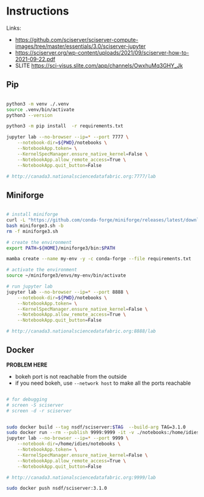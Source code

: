 # Instructions

Links:
- https://github.com/sciserver/sciserver-compute-images/tree/master/essentials/3.0/sciserver-jupyter
- https://sciserver.org/wp-content/uploads/2021/09/sciserver-how-to-2021-09-22.pdf
- SLITE https://sci-visus.slite.com/app/channels/OwxhuMq3GHY_Jk


## Pip

```bash

python3 -m venv ./.venv
source .venv/bin/activate
python3 --version

python3 -m pip install  -r requirements.txt

jupyter lab --no-browser --ip=* --port 7777 \
    --notebook-dir=${PWD}/notebooks \
    --NotebookApp.token= \
    --KernelSpecManager.ensure_native_kernel=False \
    --NotebookApp.allow_remote_access=True \
    --NotebookApp.quit_button=False 

# http://canada3.nationalsciencedatafabric.org:7777/lab

```

## Miniforge

```bash

# install miniforge
curl -L "https://github.com/conda-forge/miniforge/releases/latest/download/Miniforge3-$(uname)-$(uname -m).sh" -o miniforge3.sh 
bash miniforge3.sh -b
rm -f miniforge3.sh

# create the environment
export PATH=${HOME}/miniforge3/bin:$PATH

mamba create --name my-env -y -c conda-forge --file requirements.txt

# activate the environment
source ~/miniforge3/envs/my-env/bin/activate

# run jupyter lab
jupyter lab --no-browser --ip=* --port 8888 \
    --notebook-dir=${PWD}/notebooks \
    --NotebookApp.token= \
    --KernelSpecManager.ensure_native_kernel=False \
    --NotebookApp.allow_remote_access=True \
    --NotebookApp.quit_button=False 

# http://canada3.nationalsciencedatafabric.org:8888/lab
```

## Docker

**PROBLEM HERE**
- bokeh port is not reachable from the outside
- if you need bokeh, use `--network host` to make all the ports reachable

```bash

# for debugging
# screen -S sciserver
# screen -d -r sciserver


sudo docker build --tag nsdf/sciserver:$TAG  --build-arg TAG=3.1.0
sudo docker run --rm --publish 9999:9999 -it -v ./notebooks:/home/idies/notebooks nsdf/sciserver:3.1.0 /bin/bash
jupyter lab --no-browser --ip=* --port 9999 \
    --notebook-dir=/home/idies/notebooks \
    --NotebookApp.token= \
    --KernelSpecManager.ensure_native_kernel=False \
    --NotebookApp.allow_remote_access=True \
    --NotebookApp.quit_button=False 

# http://canada3.nationalsciencedatafabric.org:9999/lab

sudo docker push nsdf/sciserver:3.1.0
```


